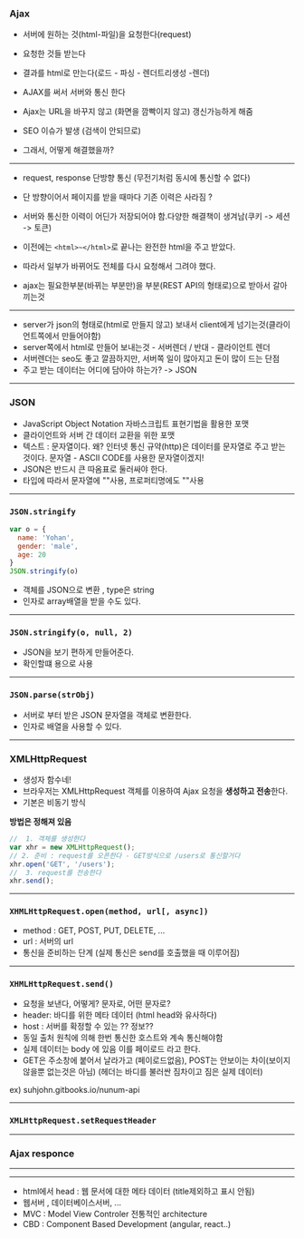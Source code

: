 ### Ajax

- 서버에 원하는 것(html-파일)을 요청한다(request)
- 요청한 것들 받는다
- 결과를 html로 만는다(로드 - 파싱 - 렌더트리생성 -렌더)
- AJAX를 써서 서버와 통신 한다

- Ajax는 URL을 바꾸지 않고 (화면을 깜빡이지 않고) 갱신가능하게 해줌
- SEO 이슈가 발생 (검색이 안되므로)
- 그래서, 어떻게 해결했을까?


---

- request, response 단방향 통신 (무전기처럼 동시에 통신할 수 없다)
- 단 방향이어서 페이지를 받을 때마다 기존 이력은 사라짐 ?
- 서버와 통신한 이력이 어딘가 저장되어야 함.다양한 해결책이 생겨남(쿠키 -> 세션 -> 토큰) 

- 이전에는 `<html>~</html>`로 끝나는 완전한 html을 주고 받았다.
- 따라서 일부가 바뀌어도 전체를 다시 요청해서 그려야 했다.
- ajax는 필요한부분(바뀌는 부분만)을 부분(REST API의 형태로)으로 받아서 갈아 끼는것


---

- server가 json의 형태로(html로 만들지 않고) 보내서 client에게 넘기는것(클라이언트쪽에서 만들어야함)
- server쪽에서 html로 만들어 보내는것 - 서버렌더 / 반대 - 클라이언트 렌더
- 서버렌더는 seo도 좋고 깔끔하지만, 서버쪽 일이 많아지고 돈이 많이 드는 단점
- 주고 받는 데이터는 어디에 담아야 하는가? -> JSON

---

### JSON

- JavaScript Object Notation 자바스크립트 표현기법을 활용한 포맷
- 클라이언트와 서버 간 데이터 교환을 위한 포맷
- 텍스트 : 문자열이다. 왜? 
  인터넷 통신 규약(http)은 데이터를 문자열로 주고 받는 것이다.
  문자열 - ASCII CODE를 사용한 문자열이겠지!
- JSON은 반드시 큰 따옴표로 둘러싸야 한다.
- 타입에 따라서 문자열에 ""사용, 프로퍼티명에도 ""사용

---

### `JSON.stringify`

```js
var o = {
  name: 'Yohan',
  gender: 'male',
  age: 20
}
JSON.stringify(o)
```

- 객체를 JSON으로 변환 , type은 string
- 인자로 array배열을 받을 수도 있다.

---

### `JSON.stringify(o, null, 2)`

- JSON을 보기 편하게 만들어준다.
- 확인할떄 용으로 사용

---

### `JSON.parse(strObj)`

- 서버로 부터 받은 JSON 문자열을 객체로 변환한다.
- 인자로 배열을 사용할 수 있다.

---

### XMLHttpRequest 

- 생성자 함수네!
- 브라우저는 XMLHttpRequest 객체를 이용하여 Ajax 요청을 **생성하고 전송**한다.
- 기본은 비동기 방식

**방법은 정해져 있음**

```js
//  1. 객체를 생성한다
var xhr = new XMLHttpRequest();
// 2. 준비 : request를 오픈한다 - GET방식으로 /users로 통신할거다
xhr.open('GET', '/users');
//  3. request를 전송한다
xhr.send();
```

---

### `XHMLHttpRequest.open(method, url[, async])`

- method : GET, POST, PUT, DELETE, ...
- url : 서버의 url
- 통신을 준비하는 단계 (실제 통신은 send를 호출했을 때 이루어짐)

---

### `XHMLHttpRequest.send()`

- 요청을 보낸다, 어떻게? 문자로, 어떤 문자로? 
- header: 바디를 위한 메타 데이터 (html head와 유사하다)
- host : 서버를 확정할 수 있는 ?? 정보??
- 동일 출처 원칙에 의해 한번 통신한 호스트와 계속 통신해야함
- 실제 데이터는 body 에 있음 이를 페이로드 라고 한다.
- GET은 주소창에 붙어서 날라가고 (페이로드없음), POST는 안보이는 차이(보이지 않을뿐 없는것은 아님)
(헤더는 바디를 불러싼 짐차이고 짐은 실제 데이터)

ex) suhjohn.gitbooks.io/nunum-api

---
### `XMLHttpRequest.setRequestHeader`


---
### Ajax responce

---


---
- html에서 head : 웹 문서에 대한 메타 데이터 (title제외하고 표시 안됨)
- 웹서버 , 데이터베이스서버, ...
- MVC : Model View Controler 전통적인 architecture
- CBD : Component Based Development (angular, react..)

